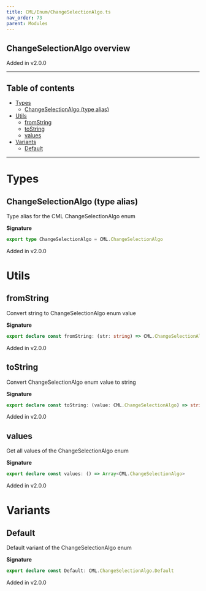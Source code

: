 ```yaml
---
title: CML/Enum/ChangeSelectionAlgo.ts
nav_order: 73
parent: Modules
---
```


## ChangeSelectionAlgo overview

Added in v2.0.0

---

<h2 class="text-delta">Table of contents</h2>

- [Types](#types)
  - [ChangeSelectionAlgo (type alias)](#changeselectionalgo-type-alias)
- [Utils](#utils)
  - [fromString](#fromstring)
  - [toString](#tostring)
  - [values](#values)
- [Variants](#variants)
  - [Default](#default)

---

# Types

## ChangeSelectionAlgo (type alias)

Type alias for the CML ChangeSelectionAlgo enum

**Signature**

```ts
export type ChangeSelectionAlgo = CML.ChangeSelectionAlgo
```

Added in v2.0.0

# Utils

## fromString

Convert string to ChangeSelectionAlgo enum value

**Signature**

```ts
export declare const fromString: (str: string) => CML.ChangeSelectionAlgo | undefined
```

Added in v2.0.0

## toString

Convert ChangeSelectionAlgo enum value to string

**Signature**

```ts
export declare const toString: (value: CML.ChangeSelectionAlgo) => string
```

Added in v2.0.0

## values

Get all values of the ChangeSelectionAlgo enum

**Signature**

```ts
export declare const values: () => Array<CML.ChangeSelectionAlgo>
```

Added in v2.0.0

# Variants

## Default

Default variant of the ChangeSelectionAlgo enum

**Signature**

```ts
export declare const Default: CML.ChangeSelectionAlgo.Default
```

Added in v2.0.0
